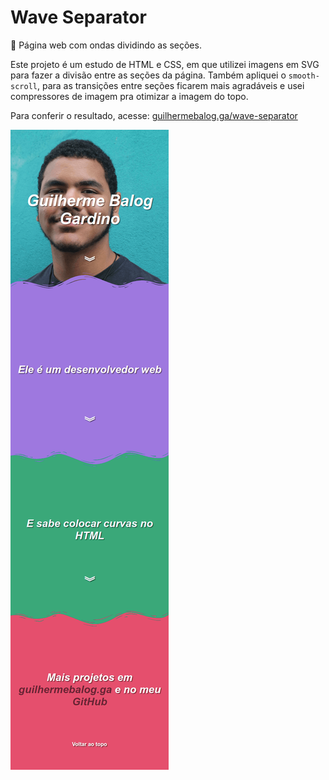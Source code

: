 # Wave Separator

🌊 Página web com ondas dividindo as seções.

Este projeto é um estudo de HTML e CSS, em que utilizei imagens em SVG para fazer a divisão entre as seções da página. Também apliquei o `smooth-scroll`, para as transições entre seções ficarem mais agradáveis e usei compressores de imagem pra otimizar a imagem do topo.

Para conferir o resultado, acesse: [guilhermebalog.ga/wave-separator](https://guilhermebalog.ga/wave-separator)

![Screenshot da página](print.png)

